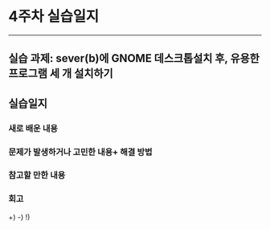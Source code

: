# 4주차 실습일지
- - -
## 실습 과제: sever(b)에 GNOME 데스크톱설치 후, 유용한 프로그램 세 개 설치하기

## 실습일지

### 새로 배운 내용

### 문제가 발생하거나 고민한 내용+ 해결 방법

### 참고할 만한 내용 
 
### 회고
+)
-)
!)

